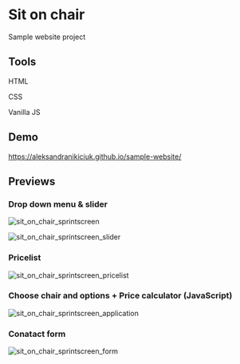 # Sit on chair
Sample website project 

## Tools 

HTML

CSS

Vanilla JS

## Demo 

https://aleksandranikiciuk.github.io/sample-website/


## Previews

### Drop down menu & slider

![sit_on_chair_sprintscreen](https://user-images.githubusercontent.com/40436283/48019016-af45c600-e132-11e8-8834-3331572accbf.png)

![sit_on_chair_sprintscreen_slider](https://user-images.githubusercontent.com/40436283/48019318-7a863e80-e133-11e8-9d9d-75d799031b45.png)

### Pricelist 
![sit_on_chair_sprintscreen_pricelist](https://user-images.githubusercontent.com/40436283/48019333-7fe38900-e133-11e8-802a-add30fbfd3c1.png)

### Choose chair and options + Price calculator (JavaScript)

![sit_on_chair_sprintscreen_application](https://user-images.githubusercontent.com/40436283/48019338-82de7980-e133-11e8-8021-8dfdf9b228b5.png)

### Conatact form 

![sit_on_chair_sprintscreen_form](https://user-images.githubusercontent.com/40436283/48019345-870a9700-e133-11e8-8611-3bde50849cce.png)

